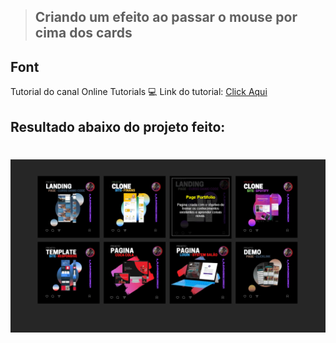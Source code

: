 >## Criando um efeito ao passar o mouse por cima dos cards

## Font
Tutorial do canal Online Tutorials
:computer: Link do tutorial: [Click Aqui](https://www.youtube.com/watch?v=ltxxNidblts)


## Resultado abaixo do projeto feito:

<h1 align="center">
  <img src="SourceReadme/images/card_hover_effect.png">
</h1>
